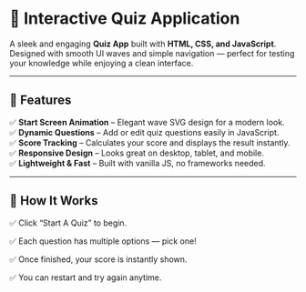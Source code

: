 # 🧠 Interactive Quiz Application  

A sleek and engaging **Quiz App** built with **HTML, CSS, and JavaScript**.  
Designed with smooth UI waves and simple navigation — perfect for testing your knowledge while enjoying a clean interface.

---

## 🌟 Features  

✅ **Start Screen Animation** – Elegant wave SVG design for a modern look.  
✅ **Dynamic Questions** – Add or edit quiz questions easily in JavaScript.  
✅ **Score Tracking** – Calculates your score and displays the result instantly.  
✅ **Responsive Design** – Looks great on desktop, tablet, and mobile.  
✅ **Lightweight & Fast** – Built with vanilla JS, no frameworks needed.  

---

## 🧠 How It Works

✅ Click “Start A Quiz” to begin.

✅ Each question has multiple options — pick one!

✅ Once finished, your score is instantly shown.

✅ You can restart and try again anytime.


